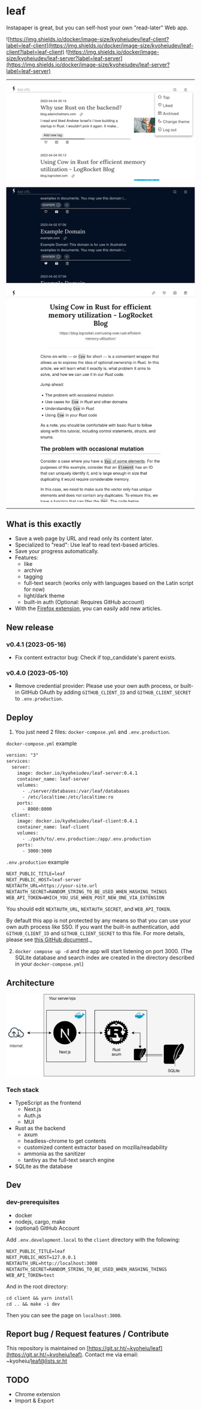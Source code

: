 <h1>leaf</h1>

Instapaper is great, but you can self-host your own "read-later" Web app.

![https://img.shields.io/docker/image-size/kyoheiudev/leaf-client?label=leaf-client](https://img.shields.io/docker/image-size/kyoheiudev/leaf-client?label=leaf-client)
![https://img.shields.io/docker/image-size/kyoheiudev/leaf-server?label=leaf-server](https://img.shields.io/docker/image-size/kyoheiudev/leaf-server?label=leaf-server)

<hr />

![screenshot1.png](images/screenshot1.png)

![screenshot2.png](images/screenshot2.png)

![screenshot3.png](images/screenshot3.png)

<hr />

## What is this exactly

- Save a web page by URL and read only its content later.
- Specialized to "read": Use leaf to read text-based articles.
- Save your progress automatically.
- Features:
  - like
  - archive
  - tagging
  - full-text search (works only with languages based on the Latin script for
    now)
  - light/dark theme
  - built-in auth (Optional: Requires GitHub account)
- With the
  [Firefox extension](https://addons.mozilla.org/en-US/firefox/addon/leaf-extension/),
  you can easily add new articles.

## New release

### v0.4.1 (2023-05-16)
- Fix content extractor bug: Check if top_candidate's parent exists.

### v0.4.0 (2023-05-10)
- Remove credential provider: Please use your own auth process, or built-in GitHub OAuth by adding `GITHUB_CLIENT_ID` and `GITHUB_CLIENT_SECRET` to `.env.production`.

## Deploy

1. You just need 2 files: `docker-compose.yml` and `.env.production`.

`docker-compose.yml` example
```
version: "3"
services:
  server:
    image: docker.io/kyoheiudev/leaf-server:0.4.1
    container_name: leaf-server
    volumes:
      - ./server/databases:/var/leaf/databases
      - /etc/localtime:/etc/localtime:ro
    ports:
      - 8000:8000
  client:
    image: docker.io/kyoheiudev/leaf-client:0.4.1
    container_name: leaf-client
    volumes:
      - ./path/to/.env.production:/app/.env.production
    ports:
      - 3000:3000
```

`.env.production` example
```
NEXT_PUBLIC_TITLE=leaf
NEXT_PUBLIC_HOST=leaf-server
NEXTAUTH_URL=https://your-site.url
NEXTAUTH_SECRET=RANDOM_STRING_TO_BE_USED_WHEN_HASHING_THINGS
WEB_API_TOKEN=WHICH_YOU_USE_WHEN_POST_NEW_ONE_VIA_EXTENSION
```

You should edit `NEXTAUTH_URL`, `NEXTAUTH_SECRET`, and
`WEB_API_TOKEN`.

By default this app is not protected by any means so that you can use your own auth process like SSO. If you want the built-in authentication, add `GITHUB_CLIENT_ID` and `GITHUB_CLIENT_SECRET` to this file. For more details, please see [this GitHub document](https://docs.github.com/en/apps/oauth-apps/building-oauth-apps/creating-an-oauth-app)._

2. `docker compose up -d` and the app will start listening on port 3000.
   (The SQLite database and search index are created in the directory described in your `docker-compose.yml`)

## Architecture

![diagram.png](images/architecture.png)

### Tech stack

- TypeScript as the frontend
  - Next.js
  - Auth.js
  - MUI
- Rust as the backend
  - axum
  - headless-chrome to get contents
  - customized content extractor based on mozilla/readability
  - ammonia as the sanitizer
  - tantivy as the full-text search engine
- SQLite as the database

## Dev

### dev-prerequisites

- docker
- nodejs, cargo, make
- (optional) GitHub Account

Add `.env.development.local` to the `client` directory with the following:

```
NEXT_PUBLIC_TITLE=leaf
NEXT_PUBLIC_HOST=127.0.0.1
NEXTAUTH_URL=http://localhost:3000
NEXTAUTH_SECRET=RANDOM_STRING_TO_BE_USED_WHEN_HASHING_THINGS
WEB_API_TOKEN=test
```

And in the root directory:

```
cd client && yarn install
cd .. && make -i dev
```

Then you can see the page on `localhost:3000`.

## Report bug / Request features / Contribute
This repository is maintained on [https://git.sr.ht/~kyoheiu/leaf](https://git.sr.ht/~kyoheiu/leaf).
Contact me via email: ~kyoheiu/leaf@lists.sr.ht

## TODO

- Chrome extension
- Import & Export
